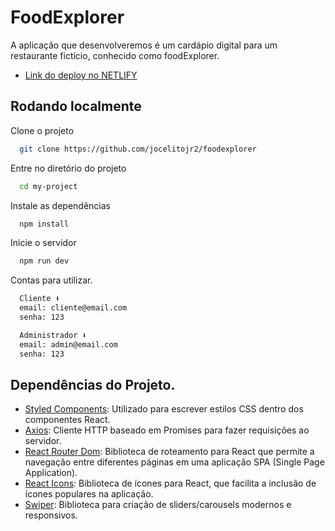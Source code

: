 
# FoodExplorer

A aplicação que desenvolveremos é um cardápio digital para um restaurante fictício, conhecido como foodExplorer.

- [Link do deploy no NETLIFY](https://foodexplorer-joc3.netlify.app/)
## Rodando localmente

Clone o projeto

```bash
  git clone https://github.com/jocelitojr2/foodexplorer
```

Entre no diretório do projeto

```bash
  cd my-project
```

Instale as dependências

```bash
  npm install
```

Inicie o servidor

```bash
  npm run dev
```

Contas para utilizar.

```bash
  Cliente ⬇
  email: cliente@email.com
  senha: 123

  Administrador ⬇
  email: admin@email.com
  senha: 123
```




## Dependências do Projeto.

* [Styled Components](https://styled-components.com/docs/basics#installation): Utilizado para escrever estilos CSS dentro dos componentes React.
* [Axios](https://axios-http.com/docs/intro): Cliente HTTP baseado em Promises para fazer requisições ao servidor.
* [React Router Dom](https://v5.reactrouter.com/web/guides/quick-start): Biblioteca de roteamento para React que permite a navegação entre diferentes páginas em uma aplicação SPA (Single Page Application).
* [React Icons](https://react-icons.github.io/react-icons/): Biblioteca de ícones para React, que facilita a inclusão de ícones populares na aplicação.
* [Swiper](https://swiperjs.com/get-started): Biblioteca para criação de sliders/carousels modernos e responsivos.

